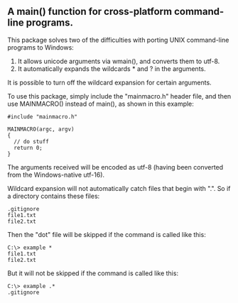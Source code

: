 ## A main() function for cross-platform command-line programs.

This package solves two of the difficulties with porting UNIX
command-line programs to Windows:

1.  It allows unicode arguments via wmain(), and converts them to utf-8.
2.  It automatically expands the wildcards * and ? in the arguments.

It is possible to turn off the wildcard expansion for certain arguments.

To use this package, simply include the "mainmacro.h" header file, and
then use MAINMACRO() instead of main(), as shown in this example:

    #include "mainmacro.h"
    
    MAINMACRO(argc, argv)
    {
      // do stuff
      return 0;
    }

The arguments received will be encoded as utf-8 (having been converted
from the Windows-native utf-16).

Wildcard expansion will not automatically catch files that begin with ".".
So if a directory contains these files:

    .gitignore
    file1.txt
    file2.txt

Then the "dot" file will be skipped if the command is called like this:

    C:\> example *
    file1.txt
    file2.txt

But it will not be skipped if the command is called like this:

    C:\> example .*
    .gitignore
